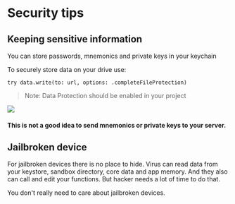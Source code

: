 # Security tips

## Keeping sensitive information

You can store passwords, mnemonics and private keys in your keychain

To securely store data on your drive use:

```
try data.write(to: url, options: .completeFileProtection)
```
> Note: Data Protection should be enabled in your project

![](/Users/dimas/Desktop/web3swift/Documentation/Resources/Security1.png)

#### This is not a good idea to send mnemonics or private keys to your server.

## Jailbroken device
For jailbroken devices there is no place to hide. Virus can read data from your keystore, sandbox directory, core data and app memory. And they also can call and edit your functions. But hacker needs a lot of time to do that.

You don't really need to care about jailbroken devices.